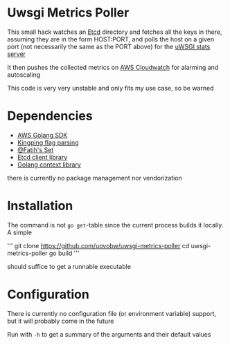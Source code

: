 Uwsgi Metrics Poller
====================

This small hack watches an [Etcd](https://github.com/coreos/etcd) directory and fetches all the keys
in there, assuming they are in the form HOST:PORT, and polls the host on a given port (not
necessarily the same as the PORT above) for the [uWSGI stats server](https://uwsgi-docs.readthedocs.org/en/latest/StatsServer.html)

It then pushes the collected metrics on [AWS Cloudwatch](https://aws.amazon.com/cloudwatch/) for alarming and autoscaling

This code is very very unstable and only fits my use case, so be warned

Dependencies
============

- [AWS Golang SDK](github.com/aws/aws-sdk-go)
- [Kingping flag parsing](http://github.com/alecthomas/kingpin)
- [@Fatih's Set](https://github.com/fatih/set)
- [Etcd client library](github.com/coreos/etcd/client)
- [Golang context library](golang.org/x/net/context)

there is currently no package management nor vendorization

Installation
============

The command is not `go get`-table since the current process builds it locally. A simple

'''
git clone https://github.com/uovobw/uwsgi-metrics-poller
cd uwsgi-metrics-poller
go build
'''

should suffice to get a runnable executable

Configuration
=============

There is currently no configuration file (or environment variable) support, but it will probably come in the future

Run with `-h` to get a summary of the arguments and their default values
